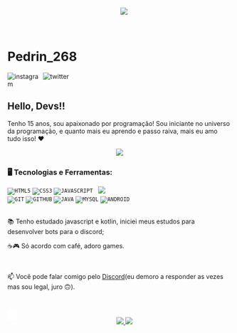 <img align="right" width="250px" style="margin-top:-20px" src="https://pedrin268.dev/assets/img/pedrin_oi.png">

</br>
</br>

<div dsplay="inline-block">
 
 <h1 align="left">Pedrin_268</h1>
 <a href="https://www.instagram.com/pedrin_268/">
    <img align="left" width="80px" src="https://i.ibb.co/qkGSp1D/instagram.png" alt="instagram" style="vertical-align:top;">
  </a> 
  <a href="https://twitter.com/Pedrinho_268">
    <img align="left" width="80px" src="https://i.ibb.co/ZcFHDpv/twitter.png" alt="twitter" style="vertical-align:top;">
  </a>
</div>

</br>
</br>

## Hello, Devs!!

Tenho 15 anos, sou apaixonado por programação! Sou iniciante no universo da programação, e quanto mais eu aprendo e passo raiva, mais eu amo tudo isso! ❤

<p align="center">
  <img src="https://super.abril.com.br/wp-content/uploads/2016/09/super_imggato_digitando_0.gif" width="350">
</p>

### 🖥️ Tecnologias e Ferramentas: 
<img width="300px" align="right" src="https://pedrin268.dev/assts/img/pedrin_anjo.png">
<code><img width="40px" src="https://cdn.jsdelivr.net/gh/devicons/devicon/icons/html5/html5-original-wordmark.svg" title = "HTML5"/></code>
<code><img width="40px" src="https://cdn.jsdelivr.net/gh/devicons/devicon/icons/css3/css3-original-wordmark.svg" title = "CSS3"/></code>
<code><img width="40px" src="https://cdn.jsdelivr.net/gh/devicons/devicon/icons/javascript/javascript-original.svg" title = "JAVASCRIPT"/></code>
<code><img width="40px" src="https://cdn.jsdelivr.net/gh/devicons/devicon/icons/git/git-original.svg" title = "GIT"/></code>
<code><img width="40px" src="https://cdn.jsdelivr.net/gh/devicons/devicon/icons/github/github-original.svg" title = "GITHUB"/></code>
<code><img width="40px" src="https://cdn.jsdelivr.net/gh/devicons/devicon/icons/java/java-original.svg" title = "JAVA"/></code>
<code><img width="40px" src="https://cdn.jsdelivr.net/gh/devicons/devicon/icons/mysql/mysql-original.svg" title = "MYSQL"/></code>
<code><img width="40px" src="https://cdn.jsdelivr.net/gh/devicons/devicon/icons/android/android-original.svg" title = "ANDROID"/></code>


</br>
</br>
<div display="inline-block">
 <p align="left">📚 Tenho estudado javascript e kotlin, iniciei meus estudos para desenvolver bots para o discord;</p>
 <p align="left">☕🎮 Só acordo com café, adoro games.</p>
</div>



</br>

📫 Você pode falar comigo pelo [Discord](https://www.discord.com/invite/qeTg2KT8Za)(eu demoro a responder as vezes mas sou legal, juro 🙃).

</br>

<a href="https://twitter.com/Pedrin_268" target="_blank"><img align="left" alt="Twitter" width="22px" src="https://github.com/Aakarsh-B/trying-repos/blob/master/twitter.svg" />

##
<p align="center">
<a href="https://github.com/pedrin268">
  <img height="180em" src="https://github-readme-stats-eight-theta.vercel.app/api?username=pedrin268&show_icons=true&theme=algolia&include_all_commits=true&count_private=true"/>
  <img height="180em" src="https://github-readme-stats-eight-theta.vercel.app/api/top-langs/?username=pedrin268&layout=compact&langs_count=8&theme=algolia"/>
</a>
</p>
